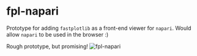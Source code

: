 # fpl-napari
Prototype for adding `fastplotlib` as a front-end viewer for `napari`. Would allow `napari` to be used in the browser :)

Rough prototype, but promising!
![fpl-napari](https://github.com/fastplotlib/fpl-napari/assets/69729525/727a6d3d-5e6c-407b-b499-b4182771cb5e)
